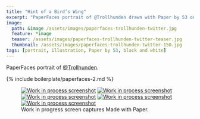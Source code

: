 ```yaml
---
title: "Hint of a Bird’s Wing"
excerpt: "PaperFaces portrait of @Trollhunden drawn with Paper by 53 on an iPad."
image: 
  path: &image /assets/images/paperfaces-trollhunden-twitter.jpg 
  feature: *image
  teaser: /assets/images/paperfaces-trollhunden-twitter-teaser.jpg
  thumbnail: /assets/images/paperfaces-trollhunden-twitter-150.jpg
tags: [portrait, illustration, Paper by 53, black and white]
---
```


PaperFaces portrait of [@Trollhunden](http://twitter.com/trollhunden).

{% include boilerplate/paperfaces-2.md %}

<figure class="third">
  <a href="/assets/images/paperfaces-trollhunden-process-1-lg.jpg"><img src="/assets/images/paperfaces-trollhunden-process-1-600.jpg" alt="Work in process screenshot"></a>
  <a href="/assets/images/paperfaces-trollhunden-process-2-lg.jpg"><img src="/assets/images/paperfaces-trollhunden-process-2-600.jpg" alt="Work in process screenshot"></a>
  <a href="/assets/images/paperfaces-trollhunden-process-3-lg.jpg"><img src="/assets/images/paperfaces-trollhunden-process-3-600.jpg" alt="Work in process screenshot"></a>
  <a href="/assets/images/paperfaces-trollhunden-process-4-lg.jpg"><img src="/assets/images/paperfaces-trollhunden-process-4-600.jpg" alt="Work in process screenshot"></a>
  <a href="/assets/images/paperfaces-trollhunden-process-5-lg.jpg"><img src="/assets/images/paperfaces-trollhunden-process-5-600.jpg" alt="Work in process screenshot"></a>
  <figcaption>Work in progress screen captures Made with Paper.</figcaption>
</figure>
